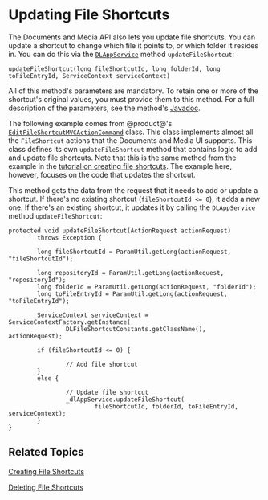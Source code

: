 # Updating File Shortcuts [](id=updating-file-shortcuts)

The Documents and Media API also lets you update file shortcuts. You can update 
a shortcut to change which file it points to, or which folder it resides in. You 
can do this via the 
[`DLAppService`](@platform-ref@/7.1-latest/javadocs/portal-kernel/com/liferay/document/library/kernel/service/DLAppService.html) 
method `updateFileShortcut`: 

    updateFileShortcut(long fileShortcutId, long folderId, long toFileEntryId, ServiceContext serviceContext)

All of this method's parameters are mandatory. To retain one or more of the 
shortcut's original values, you must provide them to this method. For a full 
description of the parameters, see the method's 
[Javadoc](@platform-ref@/7.1-latest/javadocs/portal-kernel/com/liferay/document/library/kernel/service/DLAppService.html#updateFileShortcut-long-long-long-com.liferay.portal.kernel.service.ServiceContext-). 

The following example comes from @product@'s 
[`EditFileShortcutMVCActionCommand`](https://github.com/liferay/liferay-portal/blob/master/modules/apps/document-library/document-library-web/src/main/java/com/liferay/document/library/web/internal/portlet/action/EditFileShortcutMVCActionCommand.java) 
class. This class implements almost all the `FileShortcut` actions that the 
Documents and Media UI supports. This class defines its own `updateFileShortcut` 
method that contains logic to add and update file shortcuts. Note that this is 
the same method from the example in the 
[tutorial on creating file shortcuts](/develop/tutorials/-/knowledge_base/7-1/creating-file-shortcuts). 
The example here, however, focuses on the code that updates the shortcut. 

This method gets the data from the request that it needs to add or update a 
shortcut. If there's no existing shortcut (`fileShortcutId <= 0`), it adds a new 
one. If there's an existing shortcut, it updates it by calling the 
`DLAppService` method `updateFileShortcut`: 

    protected void updateFileShortcut(ActionRequest actionRequest)
            throws Exception {

            long fileShortcutId = ParamUtil.getLong(actionRequest, "fileShortcutId");

            long repositoryId = ParamUtil.getLong(actionRequest, "repositoryId");
            long folderId = ParamUtil.getLong(actionRequest, "folderId");
            long toFileEntryId = ParamUtil.getLong(actionRequest, "toFileEntryId");

            ServiceContext serviceContext = ServiceContextFactory.getInstance(
                    DLFileShortcutConstants.getClassName(), actionRequest);

            if (fileShortcutId <= 0) {

                    // Add file shortcut
            }
            else {

                    // Update file shortcut
                    _dlAppService.updateFileShortcut(
                            fileShortcutId, folderId, toFileEntryId, serviceContext);
            }
    }

## Related Topics

[Creating File Shortcuts](/develop/tutorials/-/knowledge_base/7-1/creating-file-shortcuts)

[Deleting File Shortcuts](/develop/tutorials/-/knowledge_base/7-1/deleting-file-shortcuts)
